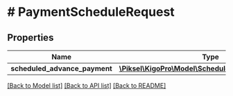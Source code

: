 # # PaymentScheduleRequest

## Properties

Name | Type | Description | Notes
------------ | ------------- | ------------- | -------------
**scheduled_advance_payment** | [**\Piksel\KigoPro\Model\ScheduledTransactionRequest**](ScheduledTransactionRequest.md) |  | [optional]

[[Back to Model list]](../../README.md#models) [[Back to API list]](../../README.md#endpoints) [[Back to README]](../../README.md)

